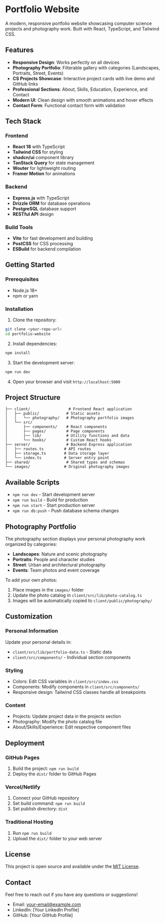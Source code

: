 # Portfolio Website

A modern, responsive portfolio website showcasing computer science projects and photography work. Built with React, TypeScript, and Tailwind CSS.

## Features

- **Responsive Design**: Works perfectly on all devices
- **Photography Portfolio**: Filterable gallery with categories (Landscapes, Portraits, Street, Events)
- **CS Projects Showcase**: Interactive project cards with live demo and GitHub links
- **Professional Sections**: About, Skills, Education, Experience, and Contact
- **Modern UI**: Clean design with smooth animations and hover effects
- **Contact Form**: Functional contact form with validation

## Tech Stack

### Frontend
- **React 18** with TypeScript
- **Tailwind CSS** for styling
- **shadcn/ui** component library
- **TanStack Query** for state management
- **Wouter** for lightweight routing
- **Framer Motion** for animations

### Backend
- **Express.js** with TypeScript
- **Drizzle ORM** for database operations
- **PostgreSQL** database support
- **RESTful API** design

### Build Tools
- **Vite** for fast development and building
- **PostCSS** for CSS processing
- **ESBuild** for backend compilation

## Getting Started

### Prerequisites
- Node.js 18+ 
- npm or yarn

### Installation

1. Clone the repository:
```bash
git clone <your-repo-url>
cd portfolio-website
```

2. Install dependencies:
```bash
npm install
```

3. Start the development server:
```bash
npm run dev
```

4. Open your browser and visit `http://localhost:5000`

## Project Structure

```
├── client/                 # Frontend React application
│   ├── public/            # Static assets
│   │   └── photography/   # Photography portfolio images
│   └── src/
│       ├── components/    # React components
│       ├── pages/         # Page components
│       ├── lib/           # Utility functions and data
│       └── hooks/         # Custom React hooks
├── server/                # Backend Express application
│   ├── routes.ts         # API routes
│   ├── storage.ts        # Data storage layer
│   └── index.ts          # Server entry point
├── shared/                # Shared types and schemas
└── images/               # Original photography images
```

## Available Scripts

- `npm run dev` - Start development server
- `npm run build` - Build for production
- `npm run start` - Start production server
- `npm run db:push` - Push database schema changes

## Photography Portfolio

The photography section displays your personal photography work organized by categories:
- **Landscapes**: Nature and scenic photography
- **Portraits**: People and character studies  
- **Street**: Urban and architectural photography
- **Events**: Team photos and event coverage

To add your own photos:
1. Place images in the `images/` folder
2. Update the photo catalog in `client/src/lib/photo-catalog.ts`
3. Images will be automatically copied to `client/public/photography/`

## Customization

### Personal Information
Update your personal details in:
- `client/src/lib/portfolio-data.ts` - Static data
- `client/src/components/` - Individual section components

### Styling
- Colors: Edit CSS variables in `client/src/index.css`
- Components: Modify components in `client/src/components/`
- Responsive design: Tailwind CSS classes handle all breakpoints

### Content
- Projects: Update project data in the projects section
- Photography: Modify the photo catalog file
- About/Skills/Experience: Edit respective component files

## Deployment

### GitHub Pages
1. Build the project: `npm run build`
2. Deploy the `dist/` folder to GitHub Pages

### Vercel/Netlify
1. Connect your GitHub repository
2. Set build command: `npm run build`
3. Set publish directory: `dist`

### Traditional Hosting
1. Run `npm run build`
2. Upload the `dist/` folder to your web server

## License

This project is open source and available under the [MIT License](LICENSE).

## Contact

Feel free to reach out if you have any questions or suggestions!

- Email: your-email@example.com
- LinkedIn: [Your LinkedIn Profile]
- GitHub: [Your GitHub Profile]